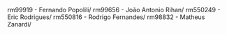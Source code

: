 rm99919 - Fernando Popolili/
rm99656 - João Antonio Rihan/
rm550249 - Eric Rodrigues/
rm550816 - Rodrigo Fernandes/
rm98832 - Matheus Zanardi/
